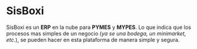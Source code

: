 # SisBoxi
SisBoxi es un **ERP** en la nube para **PYMES** y **MYPES**. Lo que indica que los procesos mas simples de un negocio (*ya se una bodega, un minimarket, etc*.), se pueden hacer en esta plataforma de manera simple y segura.
